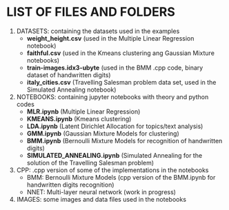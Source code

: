 <h1> LIST OF FILES AND FOLDERS </h1>
<ol>
<li>DATASETS: containing the datasets used in the examples
<ul>
<li><b>weight_height.csv</b> (used in the Multiple Linear Regression notebook)</li>
<li><b>faithful.csv</b> (used in the Kmeans clustering ang Gaussian Mixture notebooks)</li>
<li><b>train-images.idx3-ubyte</b> (used in the BMM .cpp code, binary dataset of handwritten digits)</li>
<li><b>italy_cities.csv</b> (Travelling Salesman problem data set, used in the Simulated Annealing notebook)</li>
</ul>
</li>
<li>NOTEBOOKS: containing jupyter notebooks with theory and python codes
<ul>
<li><b>MLR.ipynb</b> (Multiple Linear Regression)</li>
<li><b>KMEANS.ipynb</b> (Kmeans clustering)</li>
<li><b>LDA.ipynb</b> (Latent Dirichlet Allocation for topics/text analysis)</li>
<li><b>GMM.ipynb</b> (Gaussian Mixture Models for clustering)</li>
<li><b>BMM.ipynb</b> (Bernoulli Mixture Models for recognition of handwritten digits)</li>
<li><b>SIMULATED_ANNEALING.ipynb</b> (Simulated Annealing for the solution of the Travelling Salesman problem)</li>
</ul>
</li>
<li>CPP: .cpp version of some of the implementations in the notebooks
<ul>
<li>BMM: Bernoulli Mixture Models (cpp version of the BMM.ipynb for handwritten digits recognition)</li>
<li>NNET: Multi-layer neural network (work in progress)</li>
</ul>
</li>
<li>IMAGES: some images and data files used in the notebooks</li>
</ol>
